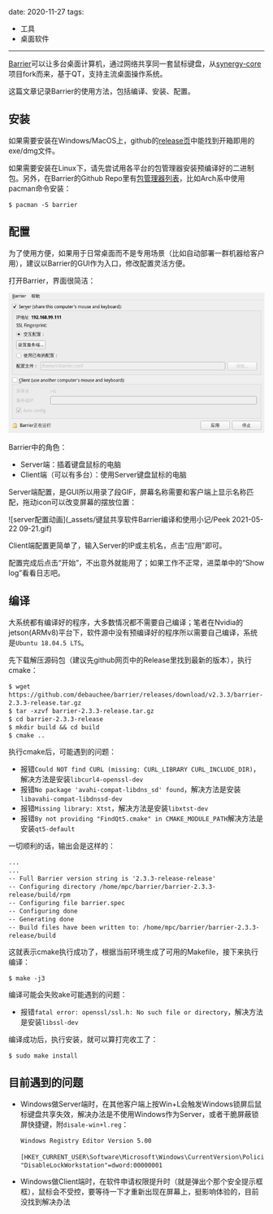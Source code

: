 date: 2020-11-27
tags: 

- 工具
- 桌面软件

---

[Barrier](https://github.com/debauchee/barrier)可以让多台桌面计算机，通过网络共享同一套鼠标键盘，从[synergy-core](https://github.com/symless/synergy-core)项目fork而来，基于QT，支持主流桌面操作系统。

这篇文章记录Barrier的使用方法，包括编译、安装、配置。

<!--more-->

## 安装

如果需要安装在Windows/MacOS上，github的[release页](https://github.com/debauchee/barrier/releases)中能找到开箱即用的exe/dmg文件。

如果需要安装在Linux下，请先尝试用各平台的包管理器安装预编译好的二进制包。另外，在Barrier的Github Repo里有[包管理器列表](https://github.com/debauchee/barrier#distro-specific-packages)，比如Arch系中使用pacman命令安装：

```
$ pacman -S barrier
```



## 配置

为了使用方便，如果用于日常桌面而不是专用场景（比如自动部署一群机器给客户用），建议以Barrier的GUI作为入口，修改配置灵活方便。

打开Barrier，界面很简洁：

![image-20210118133913746](_assets/%E9%94%AE%E9%BC%A0%E5%85%B1%E4%BA%AB%E8%BD%AF%E4%BB%B6Barrier%E7%BC%96%E8%AF%91%E5%92%8C%E4%BD%BF%E7%94%A8%E5%B0%8F%E8%AE%B0/image-20210118133913746.png)

Barrier中的角色：

- Server端：插着键盘鼠标的电脑
- Client端（可以有多台）：使用Server键盘鼠标的电脑

Server端配置，是GUI所以用录了段GIF，屏幕名称需要和客户端上显示名称匹配，拖动icon可以改变屏幕的摆放位置：

![server配置动画](_assets/键鼠共享软件Barrier编译和使用小记/Peek 2021-05-22 09-21.gif)

Client端配置更简单了，输入Server的IP或主机名，点击“应用”即可。

配置完成后点击“开始”，不出意外就能用了；如果工作不正常，进菜单中的“Show log”看看日志吧。

<!--more-->

## 编译

大系统都有编译好的程序，大多数情况都不需要自己编译；笔者在Nvidia的jetson(ARMv8)平台下，软件源中没有预编译好的程序所以需要自己编译，系统是`Ubuntu 18.04.5 LTS`。

先下载解压源码包（建议先github网页中的Release里找到最新的版本），执行cmake：

```
$ wget https://github.com/debauchee/barrier/releases/download/v2.3.3/barrier-2.3.3-release.tar.gz
$ tar -xzvf barrier-2.3.3-release.tar.gz
$ cd barrier-2.3.3-release
$ mkdir build && cd build
$ cmake ..
```

执行cmake后，可能遇到的问题：
- 报错`Could NOT find CURL (missing: CURL_LIBRARY CURL_INCLUDE_DIR)`，解决方法是安装`libcurl4-openssl-dev`
- 报错`No package 'avahi-compat-libdns_sd' found`，解决方法是安装`libavahi-compat-libdnssd-dev`
- 报错`Missing library: Xtst`，解决方法是安装`libxtst-dev`
- 报错`By not providing "FindQt5.cmake" in CMAKE_MODULE_PATH`解决方法是安装`qt5-default`

一切顺利的话，输出会是这样的：

```
...
...
-- Full Barrier version string is '2.3.3-release-release'
-- Configuring directory /home/mpc/barrier/barrier-2.3.3-release/build/rpm
-- Configuring file barrier.spec
-- Configuring done
-- Generating done
-- Build files have been written to: /home/mpc/barrier/barrier-2.3.3-release/build
```

这就表示cmake执行成功了，根据当前环境生成了可用的Makefile，接下来执行编译：

```
$ make -j3
```

编译可能会失败ake可能遇到的问题：

- 报错`fatal error: openssl/ssl.h: No such file or directory`，解决方法是安装`libssl-dev`

编译成功后，执行安装，就可以算打完收工了：

```
$ sudo make install
```

## 目前遇到的问题

- Windows做Server端时，在其他客户端上按Win+L会触发Windows锁屏后鼠标键盘共享失效，解决办法是不使用Windows作为Server，或者干脆屏蔽锁屏快捷键，附`disale-win+l.reg`：

  ```
  Windows Registry Editor Version 5.00
  
  [HKEY_CURRENT_USER\Software\Microsoft\Windows\CurrentVersion\Policies\System]
  "DisableLockWorkstation"=dword:00000001
  ```

- Windows做Client端时，在软件申请权限提升时（就是弹出个那个安全提示框框），鼠标会不受控，要等待一下才重新出现在屏幕上，挺影响体验的，目前没找到解决办法